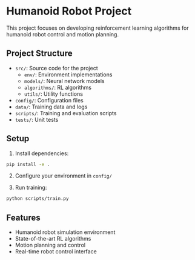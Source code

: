 # Humanoid Robot Project

This project focuses on developing reinforcement learning algorithms for humanoid robot control and motion planning.

## Project Structure

- `src/`: Source code for the project
  - `env/`: Environment implementations
  - `models/`: Neural network models
  - `algorithms/`: RL algorithms
  - `utils/`: Utility functions
- `config/`: Configuration files
- `data/`: Training data and logs
- `scripts/`: Training and evaluation scripts
- `tests/`: Unit tests

## Setup

1. Install dependencies:
```bash
pip install -e .
```

2. Configure your environment in `config/`

3. Run training:
```bash
python scripts/train.py
```

## Features

- Humanoid robot simulation environment
- State-of-the-art RL algorithms
- Motion planning and control
- Real-time robot control interface 